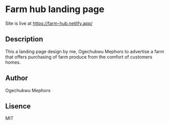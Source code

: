# Farm hub landing page

Site is live at https://farm-hub.netlify.app/

## Description

This a landing page design by me, Ogechukwu Mephors to advertise a farm that offers purchasing of farm produce from the comfort of customers homes.

## Author

Ogechukwu Mephors

## Lisence

MIT
